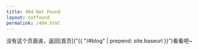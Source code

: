 ```yaml
---
title: 404 Not Found
layout: notfound
permalink: /404.html
---
```

没有这个页面诶，返回[首页]("{{ "/#blog" | prepend: site.baseurl }}")看看吧~
